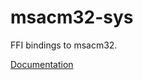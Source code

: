 # msacm32-sys #
FFI bindings to msacm32.

[Documentation](https://retep998.github.io/doc/msacm32-sys/)

